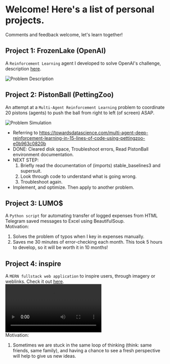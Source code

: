 # Welcome! Here's a list of personal projects.
Comments and feedback welcome, let's learn together!  

## Project 1: FrozenLake (OpenAI)
A ```Reinforcement Learning``` agent I developed to solve OpenAI's challenge, description [here](https://gym.openai.com/envs/FrozenLake-v0/).  
  
![Problem Description](https://external-preview.redd.it/xMSGKt4DiSFUocGf0q5RMElmlztOj9wYqecFkOjUq7o.jpg?auto=webp&s=a0f1934ecc0e5c6067790d7b59d829273f513d3a)

## Project 2: PistonBall (PettingZoo)
An attempt at a ```Multi-Agent Reinforcement Learning``` problem to coordinate 20 pistons (agents) to push the ball from right to left (of screen) ASAP.  
  
![Problem Simulation](https://miro.medium.com/max/1400/0*ZBS0do1EE3ayKGk-.gif)  

- Referring to https://towardsdatascience.com/multi-agent-deep-reinforcement-learning-in-15-lines-of-code-using-pettingzoo-e0b963c0820b
- DONE: Cleared disk space, Troubleshoot errors, Read PistonBall environment documentation.
- NEXT STEP:
    1. Briefly read the documentation of (imports) stable_baselines3 and supersuit.
    2. Look through code to understand what is going wrong.
    3. Troubleshoot again.
- Implement, and optimize. Then apply to another problem.

## Project 3: LUMO$
A ```Python script``` for automating transfer of logged expenses from HTML Telegram saved messages to Excel using BeautifulSoup.  
Motivation:
1. Solves the problem of typos when I key in expenses manually.
2. Saves me 30 minutes of error-checking each month. This took 5 hours to develop, so it will be worth it in 10 months!

## Project 4: inspire
A `MERN fullstack web application` to inspire users, through imagery or weblinks. Check it out [here](https://inspire.herokuapp.com/).  
![GIF](https://i.imgur.com/z5EpMU3.mp4)  
Motivation:
1. Sometimes we are stuck in the same loop of thinking (think: same friends, same family), and having a chance to see a fresh perspective will help to give us new ideas.

